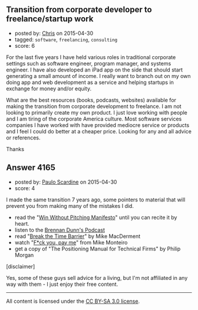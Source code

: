 ## Transition from corporate developer to freelance/startup work

- posted by: [Chris](https://stackexchange.com/users/6232462/chris) on 2015-04-30
- tagged: `software`, `freelancing`, `consulting`
- score: 6

<p>For the last five years I have held various roles in traditional corporate settings such as software engineer, program manager, and systems engineer. I have also developed an iPad app on the side that should start generating a small amount of income. I really want to branch out on my own doing app and web development as a service and helping startups in exchange for money and/or equity. </p>

<p>What are the best resources (books, podcasts, websites) available for making the transition from corporate development to freelance. I am not looking to primarily create my own product. I just love working with people and I am tiring of the corporate America culture. Most software services companies I have worked with have provided mediocre service or products and I feel I could do better at a cheaper price. Looking for any and all advice or references. </p>

<p>Thanks</p>



## Answer 4165

- posted by: [Paulo Scardine](https://stackexchange.com/users/199019/paulo-scardine) on 2015-04-30
- score: 4

<p>I made the same transition 7 years ago, some pointers to material that will prevent you from making many of the mistakes I did.</p>

<ul>
<li>read the "<a href="https://www.winwithoutpitching.com/" rel="nofollow">Win Without Pitching Manifesto</a>" until you can recite it by heart.</li>
<li>listen to the <a href="http://doubleyourfreelancing.com/podcast/" rel="nofollow">Brennan Dunn's Podcast</a></li>
<li>read "<a href="http://www.freshbooks.com/breaking-the-time-barrier" rel="nofollow">Break the Time Barrier</a>" by Mike MacDerment</li>
<li>watch "<a href="https://www.youtube.com/watch?v=jVkLVRt6c1U" rel="nofollow">F*ck you, pay me</a>" from Mike Monteiro</li>
<li>get a copy of "The Positioning Manual for Technical Firms" by Philip Morgan </li>
</ul>

<p>[disclaimer]</p>

<p>Yes, some of these guys sell advice for a living, but I'm not affiliated in any way with them - I just enjoy their free content.</p>




---

All content is licensed under the [CC BY-SA 3.0 license](https://creativecommons.org/licenses/by-sa/3.0/).
